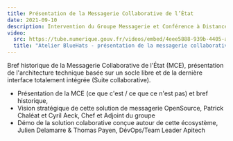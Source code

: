 ```yaml
---
title: Présentation de la Messagerie Collaborative de l’État
date: 2021-09-10
description: Intervention du Groupe Messagerie et Conférence à Distance, MTE/SNUM avec appui de la société Apitech
video:
  src: https://tube.numerique.gouv.fr/videos/embed/4eee5888-939b-4405-a4c6-d345173d360a
  title: "Atelier BlueHats - présentation de la messagerie collaborative de l'Etat"
---
```


Bref historique de la Messagerie Collaborative de l'État (MCE), présentation de l'architecture technique basée sur un socle libre et de la dernière interface totalement intégrée (Suite collaborative).

- Présentation de la MCE (ce que c'est / ce que ce n'est pas) et bref historique,
- Vision stratégique de cette solution de messagerie OpenSource, Patrick Chaléat et Cyril Aeck, Chef et Adjoint du groupe
- Démo de la solution colaborative conçue autour de cette écosystème, Julien Delamarre & Thomas Payen, DévOps/Team Leader Apitech
